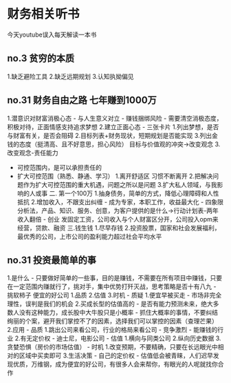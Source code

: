 # 财务相关听书
今天youtube误入每天解读一本书
## no.3 贫穷的本质
1.缺乏避险工具
2.缺乏远期规划
3.认知执拗偏见
## no.31 财务自由之路 七年赚到1000万
1.潜意识对财富消极心态
	- 与人生意义对立
	- 赚钱捆绑风险
	- 需要清空消极态度，积极对待，正面情感支持追求梦想
2.建立正面心态
	- 三张卡片
		1.列出梦想，是否与财富有关，是否会阻碍
		2.目标列表+财务现状，短期规划是否能实现
		3.列出金钱的态度（挺清高、且不好意思，担心风险）
		目标与价值观的冲突->改变观念
3.改变观念-责任能力
 - 可控范围内，是可以承担责任的
 - 扩大可控范围（熟悉、静通、学习）
	1.离开舒适区 习惯不断离开
	2.把解决问题作为扩大可控范围的重大机遇，问题之所以是问题
	3.扩大私人领域，与我影响的人或事
二. 第一个100万
	1.抽身债务，简单的方式，降低心理障碍和人性抵抗
	2.增加收入，不跟支出纠缠
		- 成为专家，本职工作，收益最大化
			- 四象限分析法，产品、知识、服务、创意，为客户提供的是什么->行动计划表-两年收入翻倍
		- 创业 发固定工资，公司收入与个人财富区分开，公司投入opm来经营，贷款、融资
三.钱生钱
	1.尽早存钱
	2.投资股票，国家和社会发展福利，最优秀的公司，上市公司的盈利能力超过社会平均水平
## no.31 投资最简单的事
1.是什么
	- 只要做好简单的一些事，目的是赚钱，不需要在所有项目中赚钱，只要在一定范围内赚就行了，挑对手，集中优势打歼灭战，思考策略是否十有八九
	- 挑软柿子 便宜的好公司
		1.品质
		2.估值
		3.时机
		- 质疑
			1.便宜早被买走
				- 市场非完全理性，误判是我们的机会
			2.买成长型的估值高的
				- 是否有能力预测未来，绝大多数人没有这种能力，成长股中大牛股只是小概率
				- 抓住大概率的事情，不要纠结绚丽的个案，避开我们掌控不了的因素，选择我们可以掌控的因素（查理芒果）
2.应用
	- 品质
		1.跳出公司来看公司，行业的格局来看公司
			- 竞争激烈
			- 能赚钱的行业
		2.有无定价权
			- 迪士尼，电影公司
	- 估值
		1.横向与同类公司
		2.纵向历史数据
		3.贪婪恐惧（房价的市场估值）
	- 时机
		1.改变预期，不要精确，只要在长远眼光中相对的区域中买卖即可
3.生活决策
	- 自己的定价权
	- 估值低会被青睐，人们迟早发现优质，万维钢，成为便宜的好公司，有很多人会来帮你，有眼光的人呢就找你合作

